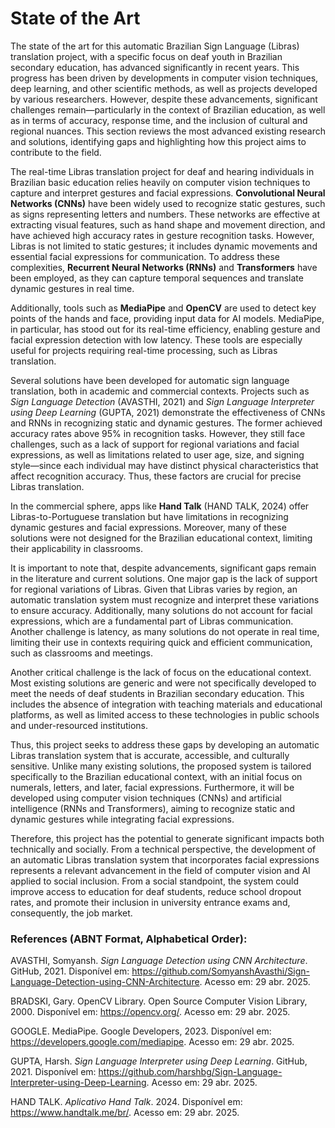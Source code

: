 # State of the Art

The state of the art for this automatic Brazilian Sign Language (Libras) translation project, with a specific focus on deaf youth in Brazilian secondary education, has advanced significantly in recent years. This progress has been driven by developments in computer vision techniques, deep learning, and other scientific methods, as well as projects developed by various researchers. However, despite these advancements, significant challenges remain—particularly in the context of Brazilian education, as well as in terms of accuracy, response time, and the inclusion of cultural and regional nuances. This section reviews the most advanced existing research and solutions, identifying gaps and highlighting how this project aims to contribute to the field.

The real-time Libras translation project for deaf and hearing individuals in Brazilian basic education relies heavily on computer vision techniques to capture and interpret gestures and facial expressions. **Convolutional Neural Networks (CNNs)** have been widely used to recognize static gestures, such as signs representing letters and numbers. These networks are effective at extracting visual features, such as hand shape and movement direction, and have achieved high accuracy rates in gesture recognition tasks. However, Libras is not limited to static gestures; it includes dynamic movements and essential facial expressions for communication. To address these complexities, **Recurrent Neural Networks (RNNs)** and **Transformers** have been employed, as they can capture temporal sequences and translate dynamic gestures in real time.

Additionally, tools such as **MediaPipe** and **OpenCV** are used to detect key points of the hands and face, providing input data for AI models. MediaPipe, in particular, has stood out for its real-time efficiency, enabling gesture and facial expression detection with low latency. These tools are especially useful for projects requiring real-time processing, such as Libras translation.

Several solutions have been developed for automatic sign language translation, both in academic and commercial contexts. Projects such as *Sign Language Detection* (AVASTHI, 2021) and *Sign Language Interpreter using Deep Learning* (GUPTA, 2021) demonstrate the effectiveness of CNNs and RNNs in recognizing static and dynamic gestures. The former achieved accuracy rates above 95% in recognition tasks. However, they still face challenges, such as a lack of support for regional variations and facial expressions, as well as limitations related to user age, size, and signing style—since each individual may have distinct physical characteristics that affect recognition accuracy. Thus, these factors are crucial for precise Libras translation.

In the commercial sphere, apps like **Hand Talk** (HAND TALK, 2024) offer Libras-to-Portuguese translation but have limitations in recognizing dynamic gestures and facial expressions. Moreover, many of these solutions were not designed for the Brazilian educational context, limiting their applicability in classrooms.

It is important to note that, despite advancements, significant gaps remain in the literature and current solutions. One major gap is the lack of support for regional variations of Libras. Given that Libras varies by region, an automatic translation system must recognize and interpret these variations to ensure accuracy. Additionally, many solutions do not account for facial expressions, which are a fundamental part of Libras communication. Another challenge is latency, as many solutions do not operate in real time, limiting their use in contexts requiring quick and efficient communication, such as classrooms and meetings.

Another critical challenge is the lack of focus on the educational context. Most existing solutions are generic and were not specifically developed to meet the needs of deaf students in Brazilian secondary education. This includes the absence of integration with teaching materials and educational platforms, as well as limited access to these technologies in public schools and under-resourced institutions.

Thus, this project seeks to address these gaps by developing an automatic Libras translation system that is accurate, accessible, and culturally sensitive. Unlike many existing solutions, the proposed system is tailored specifically to the Brazilian educational context, with an initial focus on numerals, letters, and later, facial expressions. Furthermore, it will be developed using computer vision techniques (CNNs) and artificial intelligence (RNNs and Transformers), aiming to recognize static and dynamic gestures while integrating facial expressions.

Therefore, this project has the potential to generate significant impacts both technically and socially. From a technical perspective, the development of an automatic Libras translation system that incorporates facial expressions represents a relevant advancement in the field of computer vision and AI applied to social inclusion. From a social standpoint, the system could improve access to education for deaf students, reduce school dropout rates, and promote their inclusion in university entrance exams and, consequently, the job market.

### References (ABNT Format, Alphabetical Order):

AVASTHI, Somyansh. _Sign Language Detection using CNN Architecture_. GitHub, 2021. Disponível em: https://github.com/SomyanshAvasthi/Sign-Language-Detection-using-CNN-Architecture. Acesso em: 29 abr. 2025.

BRADSKI, Gary. OpenCV Library. Open Source Computer Vision Library, 2000. Disponível em: https://opencv.org/. Acesso em: 29 abr. 2025.

GOOGLE. MediaPipe. Google Developers, 2023. Disponível em: https://developers.google.com/mediapipe. Acesso em: 29 abr. 2025.

GUPTA, Harsh. _Sign Language Interpreter using Deep Learning_. GitHub, 2021. Disponível em: https://github.com/harshbg/Sign-Language-Interpreter-using-Deep-Learning. Acesso em: 29 abr. 2025.


HAND TALK. _Aplicativo Hand Talk_. 2024. Disponível em: https://www.handtalk.me/br/. Acesso em: 29 abr. 2025.

